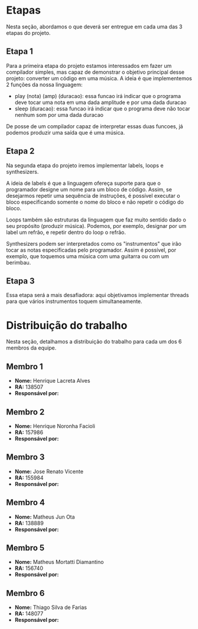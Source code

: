 # Etapas
Nesta seção, abordamos o que deverá ser entregue em cada uma das 3 etapas do projeto.

## Etapa 1
Para a primeira etapa do projeto estamos interessados em fazer um compilador simples, mas capaz de demonstrar o objetivo principal desse projeto: converter
um código em uma música. A ideia é que implementemos 2 funções da nossa linguagem:

- play (nota) (amp) (duracao): essa funcao irá indicar que o programa deve tocar uma nota em uma dada amplitude e por uma dada duracao
- sleep (duracao): essa funcao irá indicar que o programa deve não tocar nenhum som por uma dada duracao

De posse de um compilador capaz de interpretar essas duas funcoes, já podemos produzir uma saída que é uma música.

## Etapa 2
Na segunda etapa do projeto iremos implementar labels, loops e synthesizers.

A ideia de labels é que a linguagem ofereça suporte para que o programador designe um nome para um bloco de código. Assim, se desejarmos repetir uma 
sequência de instruções, é possível executar o bloco especificando somente o nome do bloco e não repetir o código do bloco.

Loops também são estruturas da linguagem que faz muito sentido dado o seu propósito (produzir música). Podemos, por exemplo, designar por um label um refrão, e repetir
dentro do loop o refrão.

Synthesizers podem ser interpretados como os "instrumentos" que irão tocar as notas especificadas pelo programador. Assim é possível, por exemplo, que toquemos
uma música com uma guitarra ou com um berimbau.

## Etapa 3
Essa etapa será a mais desafiadora: aqui objetivamos implementar threads para que vários instrumentos toquem simultaneamente. 

# Distribuição do trabalho
Nesta seção, detalhamos a distribuição do trabalho para cada um dos 6 membros da equipe.

## Membro 1
 - **Nome:** Henrique Lacreta Alves
 - **RA:** 138507
 - **Responsável por:**

## Membro 2
 - **Nome:** Henrique Noronha Facioli
 - **RA:** 157986
 - **Responsável por:**

## Membro 3
 - **Nome:** Jose Renato Vicente
 - **RA:** 155984
 - **Responsável por:**

## Membro 4
 - **Nome:** Matheus Jun Ota
 - **RA:** 138889
 - **Responsável por:**

## Membro 5
 - **Nome:** Matheus Mortatti Diamantino
 - **RA:** 156740
 - **Responsável por:**

## Membro 6
 - **Nome:** Thiago Silva de Farias
 - **RA:** 148077
 - **Responsável por:**
